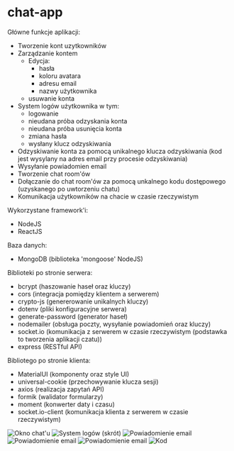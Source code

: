 # chat-app

Główne funkcje aplikacji:
- Tworzenie kont uzytkowników 
- Zarządzanie kontem 
  - Edycja:
    - hasła
    - koloru avatara
    - adresu email
    - nazwy użytkownika
  - usuwanie konta
- System logów użytkownika w tym:
  - logowanie
  - nieudana próba odzyskania konta
  - nieudana próba usunięcia konta
  - zmiana hasła
  - wysłany klucz odzyskiwania 
- Odzyskiwanie konta za pomocą unikalnego klucza odzyskiwania (kod jest wysylany na adres email przy procesie odzyskiwania)
- Wysyłanie powiadomien email
- Tworzenie chat room'ów 
- Dołączanie do chat room'ów za pomocą unkalnego kodu dostępowego (uzyskanego po uwtorzeniu chatu)
- Komunikacja użytkowników na chacie w czasie rzeczywistym

Wykorzystane framework'i:
- NodeJS
- ReactJS

Baza danych:
- MongoDB (biblioteka 'mongoose' NodeJS)

Biblioteki po stronie serwera:
- bcrypt (haszowanie haseł oraz kluczy)
- cors (integracja pomiędzy klientem a serwerem)
- crypto-js (genererowanie unikalnych kluczy)
- dotenv (pliki konfiguracyjne serwera)
- generate-password (generator haseł)
- nodemailer (obsługa poczty, wysyłanie powiadomień oraz kluczy)
- socket.io (komunikacja z serwerem w czasie rzeczywistym (podstawka to tworzenia aplikacji czatu))
- express (RESTful API)

Bibliotego po stronie klienta:
- MaterialUI (komponenty oraz style UI)
- universal-cookie (przechowywanie klucza sesji)
- axios (realizacja zapytań API)
- formik (walidator formularzy)
- moment (konwerter daty i czasu)
- socket.io-client (komunikacja klienta z serwerem w czasie rzeczywistym)


![Okno chat'u](https://i.imgur.com/5AnnTuN.png)
![System logów (skrót)](https://i.imgur.com/P8wCHRr.png)
![Powiadomienie email](https://i.imgur.com/DfDhAOr.png)
![Powiadomienie email](https://i.imgur.com/0JGXOuw.png)
![Powiadomienie email](https://i.imgur.com/EPHp4SQ.png)
![Kod](https://i.imgur.com/9BgL25q.png)
